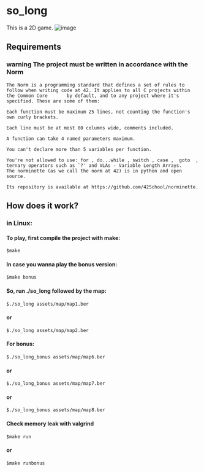 # so_long
This is a 2D game.
![image](https://github.com/YYBer/so_long/blob/main/so_long.gif)

## Requirements
### warning The project must be written in accordance with the Norm
    The Norm is a programming standard that defines a set of rules to follow when writing code at 42. It applies to all C projects within the Common Core       by default, and to any project where it's specified. These are some of them:
    
    Each function must be maximum 25 lines, not counting the function's own curly brackets.

    Each line must be at most 80 columns wide, comments included.

    A function can take 4 named parameters maximum.

    You can't declare more than 5 variables per function.

    You're not allowed to use: for , do...while , switch , case ,  goto  ,
    ternary operators such as `?' and VLAs - Variable Length Arrays.
    The norminette (as we call the norm at 42) is in python and open source.

    Its repository is available at https://github.com/42School/norminette.

## How does it work?

### in Linux:
#### To play, first compile the project with make:

    $make
#### In case you wanna play the bonus version:
    $make bonus
    
#### So, run ./so_long followed by the map:
    $./so_long assets/map/map1.ber	
#### or
    $./so_long assets/map/map2.ber
    
#### For bonus:
    $./so_long_bonus assets/map/map6.ber
#### or
    $./so_long_bonus assets/map/map7.ber
#### or
    $./so_long_bonus assets/map/map8.ber
#### Check memory leak with valgrind
    $make run
#### or
    $make runbonus
